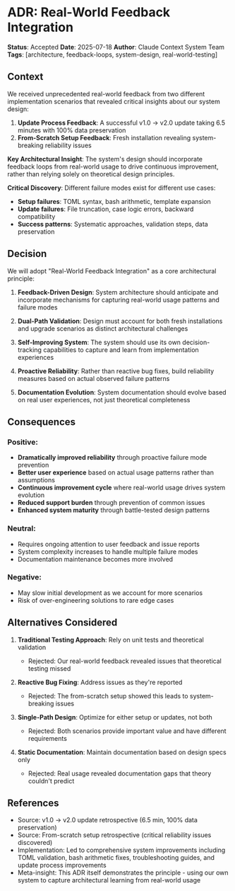 # ADR: Real-World Feedback Integration

**Status**: Accepted
**Date**: 2025-07-18
**Author**: Claude Context System Team
**Tags**: [architecture, feedback-loops, system-design, real-world-testing]

## Context

We received unprecedented real-world feedback from two different implementation scenarios that revealed critical insights about our system design:

1. **Update Process Feedback**: A successful v1.0 → v2.0 update taking 6.5 minutes with 100% data preservation
2. **From-Scratch Setup Feedback**: Fresh installation revealing system-breaking reliability issues

**Key Architectural Insight**: The system's design should incorporate feedback loops from real-world usage to drive continuous improvement, rather than relying solely on theoretical design principles.

**Critical Discovery**: Different failure modes exist for different use cases:
- **Setup failures**: TOML syntax, bash arithmetic, template expansion
- **Update failures**: File truncation, case logic errors, backward compatibility
- **Success patterns**: Systematic approaches, validation steps, data preservation

## Decision

We will adopt "Real-World Feedback Integration" as a core architectural principle:

1. **Feedback-Driven Design**: System architecture should anticipate and incorporate mechanisms for capturing real-world usage patterns and failure modes

2. **Dual-Path Validation**: Design must account for both fresh installations and upgrade scenarios as distinct architectural challenges

3. **Self-Improving System**: The system should use its own decision-tracking capabilities to capture and learn from implementation experiences

4. **Proactive Reliability**: Rather than reactive bug fixes, build reliability measures based on actual observed failure patterns

5. **Documentation Evolution**: System documentation should evolve based on real user experiences, not just theoretical completeness

## Consequences

### Positive:
- **Dramatically improved reliability** through proactive failure mode prevention
- **Better user experience** based on actual usage patterns rather than assumptions
- **Continuous improvement cycle** where real-world usage drives system evolution
- **Reduced support burden** through prevention of common issues
- **Enhanced system maturity** through battle-tested design patterns

### Neutral:
- Requires ongoing attention to user feedback and issue reports
- System complexity increases to handle multiple failure modes
- Documentation maintenance becomes more involved

### Negative:
- May slow initial development as we account for more scenarios
- Risk of over-engineering solutions to rare edge cases

## Alternatives Considered

1. **Traditional Testing Approach**: Rely on unit tests and theoretical validation
   - Rejected: Our real-world feedback revealed issues that theoretical testing missed

2. **Reactive Bug Fixing**: Address issues as they're reported
   - Rejected: The from-scratch setup showed this leads to system-breaking issues

3. **Single-Path Design**: Optimize for either setup or updates, not both
   - Rejected: Both scenarios provide important value and have different requirements

4. **Static Documentation**: Maintain documentation based on design specs only
   - Rejected: Real usage revealed documentation gaps that theory couldn't predict

## References

- Source: v1.0 → v2.0 update retrospective (6.5 min, 100% data preservation)
- Source: From-scratch setup retrospective (critical reliability issues discovered)
- Implementation: Led to comprehensive system improvements including TOML validation, bash arithmetic fixes, troubleshooting guides, and update process improvements
- Meta-insight: This ADR itself demonstrates the principle - using our own system to capture architectural learning from real-world usage
